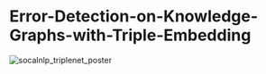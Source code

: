 # Error-Detection-on-Knowledge-Graphs-with-Triple-Embedding
![socalnlp_triplenet_poster](https://github.com/yezil3/Error-Detection-on-Knowledge-Graphs-with-Triple-Embedding/assets/106938096/3993ed52-d64c-4340-b351-d48e84770d2c)
